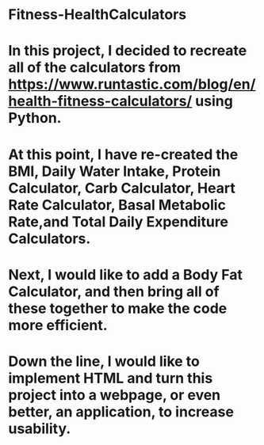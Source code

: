 # Fitness-HealthCalculators
# In this project, I decided to recreate all of the calculators from https://www.runtastic.com/blog/en/health-fitness-calculators/ using Python. 
# At this point, I have re-created the BMI, Daily Water Intake, Protein Calculator, Carb Calculator, Heart Rate Calculator, Basal Metabolic Rate,and Total Daily Expenditure Calculators.
# Next, I would like to add a Body Fat Calculator, and then bring all of these together to make the code more efficient.
# Down the line, I would like to implement HTML and turn this project into a webpage, or even better, an application, to increase usability.
